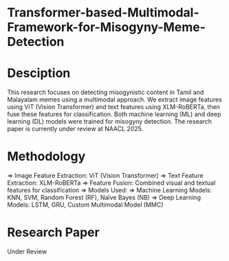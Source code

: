 # Transformer-based-Multimodal-Framework-for-Misogyny-Meme-Detection

# Desciption
This research focuses on detecting misogynistic content in Tamil and Malayalam memes using a multimodal approach. We extract image features using ViT (Vision Transformer) and text features using XLM-RoBERTa, then fuse these features for classification. Both machine learning (ML) and deep learning (DL) models were trained for misogyny detection. The research paper is currently under review at NAACL 2025.

# Methodology
=> Image Feature Extraction: ViT (Vision Transformer)
=> Text Feature Extraction: XLM-RoBERTa
=> Feature Fusion: Combined visual and textual features for classification
=> Models Used:
=> Machine Learning Models: KNN, SVM, Random Forest (RF), Naïve Bayes (NB)
=> Deep Learning Models: LSTM, GRU, Custom Multimodal Model (MMC)

# Research Paper
Under Review
